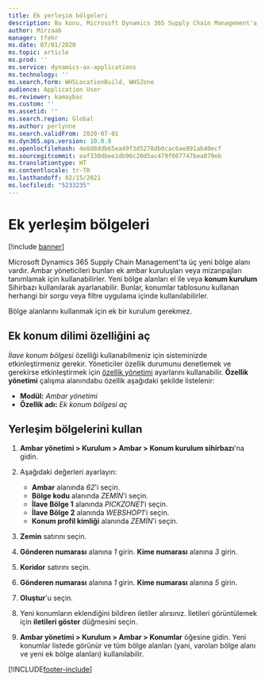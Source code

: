 ```yaml
---
title: Ek yerleşim bölgeleri
description: Bu konu, Microsoft Dynamics 365 Supply Chain Management'a eklenen yeni bölge bölgelerinin genel görünümünü sağlar .
author: Mirzaab
manager: tfehr
ms.date: 07/01/2020
ms.topic: article
ms.prod: ''
ms.service: dynamics-ax-applications
ms.technology: ''
ms.search.form: WHSLocationBuild, WHSZone
audience: Application User
ms.reviewer: kamaybac
ms.custom: ''
ms.assetid: ''
ms.search.region: Global
ms.author: perlynne
ms.search.validFrom: 2020-07-01
ms.dyn365.ops.version: 10.0.8
ms.openlocfilehash: 4e8d8ddb65ea49f3d5278db0cac6ae891ab40ecf
ms.sourcegitcommit: eaf330dbee1db96c20d5ac479f007747bea079eb
ms.translationtype: HT
ms.contentlocale: tr-TR
ms.lasthandoff: 02/15/2021
ms.locfileid: "5233235"
---
```

# <a name="additional-location-zones"></a>Ek yerleşim bölgeleri

[!include [banner](../includes/banner.md)]

Microsoft Dynamics 365 Supply Chain Management'ta üç yeni bölge alanı vardır. Ambar yöneticileri bunları ek ambar kuruluşları veya mizanpajları tanımlamak için kullanabilirler. Yeni bölge alanları el ile veya **konum kurulum** Sihirbazı kullanılarak ayarlanabilir. Bunlar, konumlar tablosunu kullanan herhangi bir sorgu veya filtre uygulama içinde kullanılabilirler.

Bölge alanlarını kullanmak için ek bir kurulum gerekmez.

## <a name="turn-on-the-additional-location-zone-feature"></a>Ek konum dilimi özelliğini aç

*İlave konum bölgesi* özelliği kullanabilmeniz için sisteminizde etkinleştirmeniz gerekir. Yöneticiler özellik durumunu denetlemek ve gerekirse etkinleştirmek için [özellik yönetimi](../../fin-ops-core/fin-ops/get-started/feature-management/feature-management-overview.md) ayarlarını kullanabilir. **Özellik yönetimi** çalışma alanındabu özellik aşağıdaki şekilde listelenir:

- **Modül:** *Ambar yönetimi*
- **Özellik adı:** *Ek konum bölgesi aç*

## <a name="use-location-zones"></a>Yerleşim bölgelerini kullan

1. **Ambar yönetimi \> Kurulum \> Ambar \> Konum kurulum sihirbazı**'na gidin.
2. Aşağıdaki değerleri ayarlayın:

    - **Ambar** alanında _62_'i seçin.
    - **Bölge kodu** alanında _ZEMİN_'i seçin.
    - **İlave Bölge 1** alanında _PICKZONE1_'i seçin.
    - **İlave Bölge 2** alanında _WEBSHOP1_'i seçin.
    - **Konum profil kimliği** alanında _ZEMİN_'i seçin.

3. **Zemin** satırını seçin.
4. **Gönderen numarası** alanına _1_ girin. **Kime numarası** alanına _3_ girin.
5. **Koridor** satırını seçin.
6. **Gönderen numarası** alanına _1_ girin. **Kime numarası** alanına _5_ girin.
7. **Oluştur**'u seçin.
8. Yeni konumların eklendiğini bildiren iletiler alırsınız. İletileri görüntülemek için **iletileri göster** düğmesini seçin.
9. **Ambar yönetimi \> Kurulum \> Ambar \> Konumlar** öğesine gidin. Yeni konumlar listede görünür ve tüm bölge alanları (yani, varolan bölge alanı ve yeni ek bölge alanları) kullanılabilir.


[!INCLUDE[footer-include](../../includes/footer-banner.md)]